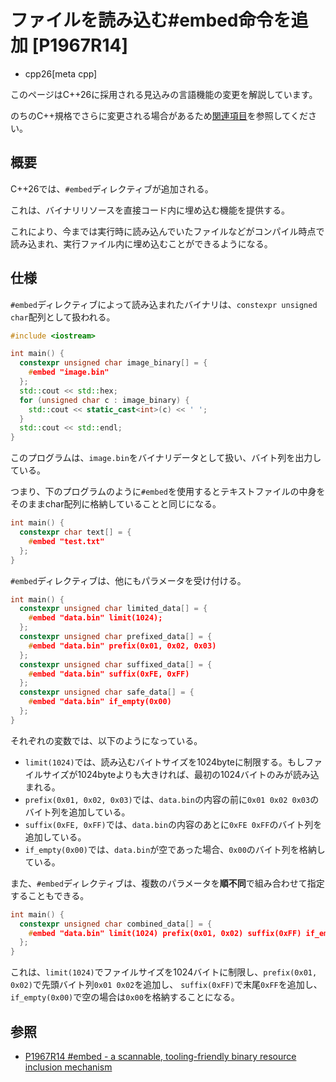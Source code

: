# ファイルを読み込む#embed命令を追加 [P1967R14]
* cpp26[meta cpp]

<!-- start lang caution -->

このページはC++26に採用される見込みの言語機能の変更を解説しています。

のちのC++規格でさらに変更される場合があるため[関連項目](#relative-page)を参照してください。

<!-- last lang caution -->

## 概要
C++26では、`#embed`ディレクティブが追加される。

これは、バイナリリソースを直接コード内に埋め込む機能を提供する。

これにより、今までは実行時に読み込んでいたファイルなどがコンパイル時点で読み込まれ、実行ファイル内に埋め込むことができるようになる。

## 仕様
`#embed`ディレクティブによって読み込まれたバイナリは、`constexpr unsigned char`配列として扱われる。
```cpp example
#include <iostream>

int main() {
  constexpr unsigned char image_binary[] = {
    #embed "image.bin"
  };
  std::cout << std::hex;
  for (unsigned char c : image_binary) {
    std::cout << static_cast<int>(c) << ' ';
  }
  std::cout << std::endl;
}
```
このプログラムは、`image.bin`をバイナリデータとして扱い、バイト列を出力している。

つまり、下のプログラムのように`#embed`を使用するとテキストファイルの中身をそのままchar配列に格納していることと同じになる。
```cpp example
int main() {
  constexpr char text[] = { 
    #embed "test.txt"
  };
}
```
`#embed`ディレクティブは、他にもパラメータを受け付ける。
```cpp example
int main() {
  constexpr unsigned char limited_data[] = {
    #embed "data.bin" limit(1024);
  };
  constexpr unsigned char prefixed_data[] = {
    #embed "data.bin" prefix(0x01, 0x02, 0x03)
  };
  constexpr unsigned char suffixed_data[] = {
    #embed "data.bin" suffix(0xFE, 0xFF)
  };
  constexpr unsigned char safe_data[] = {
    #embed "data.bin" if_empty(0x00)
  };
}
```
それぞれの変数では、以下のようになっている。
- `limit(1024)`では、読み込むバイトサイズを1024byteに制限する。もしファイルサイズが1024byteよりも大きければ、最初の1024バイトのみが読み込まれる。
- `prefix(0x01, 0x02, 0x03)`では、`data.bin`の内容の前に`0x01 0x02 0x03`のバイト列を追加している。
- `suffix(0xFE, 0xFF)`では、`data.bin`の内容のあとに`0xFE 0xFF`のバイト列を追加している。
- `if_empty(0x00)`では、`data.bin`が空であった場合、`0x00`のバイト列を格納している。

また、`#embed`ディレクティブは、複数のパラメータを**順不同**で組み合わせて指定することもできる。

```cpp example
int main() {
  constexpr unsigned char combined_data[] = {
    #embed "data.bin" limit(1024) prefix(0x01, 0x02) suffix(0xFF) if_empty(0x00)
  };
}
```
これは、`limit(1024)`でファイルサイズを1024バイトに制限し、`prefix(0x01, 0x02)`で先頭バイト列`0x01 0x02`を追加し、
`suffix(0xFF)`で末尾`0xFF`を追加し、`if_empty(0x00)`で空の場合は`0x00`を格納することになる。


## 参照
- [P1967R14 #embed - a scannable, tooling-friendly binary resource inclusion mechanism](https://open-std.org/jtc1/sc22/wg21/docs/papers/2025/p1967r14.html)